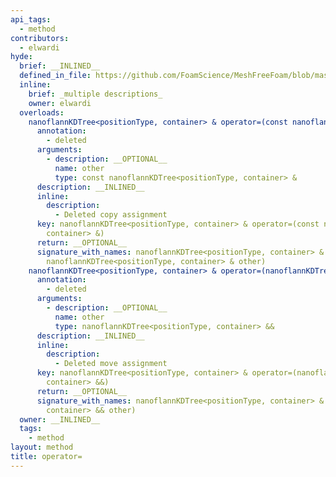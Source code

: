 ```yaml
---
api_tags:
  - method
contributors:
  - elwardi
hyde:
  brief: __INLINED__
  defined_in_file: https://github.com/FoamScience/MeshFreeFoam/blob/master/src/meshfree/kdTrees/nanoflannKDTree/nanoflannKDTree.H
  inline:
    brief: _multiple descriptions_
    owner: elwardi
  overloads:
    nanoflannKDTree<positionType, container> & operator=(const nanoflannKDTree<positionType, container> &):
      annotation:
        - deleted
      arguments:
        - description: __OPTIONAL__
          name: other
          type: const nanoflannKDTree<positionType, container> &
      description: __INLINED__
      inline:
        description:
          - Deleted copy assignment
      key: nanoflannKDTree<positionType, container> & operator=(const nanoflannKDTree<positionType,
        container> &)
      return: __OPTIONAL__
      signature_with_names: nanoflannKDTree<positionType, container> & operator=(const
        nanoflannKDTree<positionType, container> & other)
    nanoflannKDTree<positionType, container> & operator=(nanoflannKDTree<positionType, container> &&):
      annotation:
        - deleted
      arguments:
        - description: __OPTIONAL__
          name: other
          type: nanoflannKDTree<positionType, container> &&
      description: __INLINED__
      inline:
        description:
          - Deleted move assignment
      key: nanoflannKDTree<positionType, container> & operator=(nanoflannKDTree<positionType,
        container> &&)
      return: __OPTIONAL__
      signature_with_names: nanoflannKDTree<positionType, container> & operator=(nanoflannKDTree<positionType,
        container> && other)
  owner: __INLINED__
  tags:
    - method
layout: method
title: operator=
---
```

